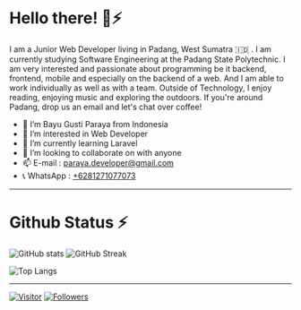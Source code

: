 # Hello there! 👋⚡

I am a Junior Web Developer living in Padang, West Sumatra :indonesia: . I am currently studying Software Engineering at the Padang State Polytechnic. I am very interested and passionate about programming be it backend, frontend, mobile and especially on the backend of a web. And I am able to work individually as well as with a team. Outside of Technology, I enjoy reading, enjoying music and exploring the outdoors. If you're around Padang, drop us an email and let's chat over coffee!

- 👋 I’m Bayu Gusti Paraya from Indonesia 
- 👀 I’m interested in Web Developer
- 🌱 I’m currently learning Laravel
- 💞️ I’m looking to collaborate on with anyone
- 📫 E-mail : [paraya.developer@gmail.com](mailto:paraya.developer@gmail.com)
- 📞 WhatsApp : [+6281271077073](https://wa.me/6281271077073)

---

# Github Status ⚡

![GitHub stats](https://github-readme-stats.vercel.app/api?username=bayugustiparaya&show_icons=true&theme=onedark&include_all_commits=true) 
![GitHub Streak](https://github-readme-streak-stats.herokuapp.com?user=bayugustiparaya&theme=onedark)

![Top Langs](https://github-readme-stats.vercel.app/api/top-langs/?username=bayugustiparaya&theme=onedark&langs_count=7&layout=compact)
  
---

[![Visitor](https://visitor-badge.laobi.icu/badge?page_id=bayugustiparaya.bayugustiparaya)](https://github.com/bayugustiparaya) [![Followers](https://img.shields.io/github/followers/bayugustiparaya.svg?style=social&label=Follow)](https://github.com/bayugustiparaya?tab=followers)
